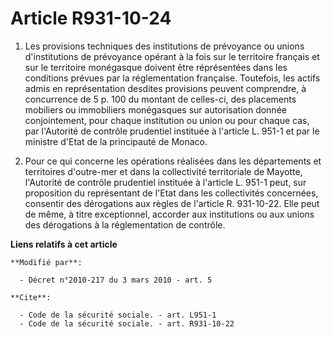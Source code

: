 # Article R931-10-24

1. Les provisions techniques des institutions de prévoyance ou unions d'institutions de prévoyance opérant à la fois sur le
territoire français et sur le territoire monégasque doivent être réprésentées dans les conditions prévues par la
réglementation française. Toutefois, les actifs admis en représentation desdites provisions peuvent comprendre, à concurrence
de 5 p. 100 du montant de celles-ci, des placements mobiliers ou immobiliers monégasques sur autorisation donnée
conjointement, pour chaque institution ou union ou pour chaque cas, par    l'Autorité de contrôle prudentiel instituée à
l'article L. 951-1 et par le ministre d'Etat de la principauté de Monaco. 

2. Pour ce qui concerne les opérations réalisées dans les départements et territoires d'outre-mer et dans la collectivité
territoriale de Mayotte,    l'Autorité de contrôle prudentiel instituée à l'article L. 951-1 peut, sur proposition du
représentant de l'Etat dans les collectivités concernées, consentir des dérogations aux règles de l'article R. 931-10-22.
Elle peut de même, à titre exceptionnel, accorder aux institutions ou aux unions des dérogations à la réglementation de
contrôle.

**Liens relatifs à cet article**

	**Modifié par**:

	  - Décret n°2010-217 du 3 mars 2010 - art. 5

	**Cite**:

	  - Code de la sécurité sociale. - art. L951-1
	  - Code de la sécurité sociale. - art. R931-10-22
